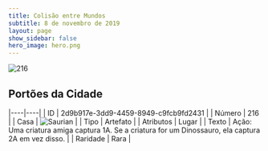 ```yaml
---
title: Colisão entre Mundos
subtitle: 8 de novembro de 2019
layout: page
show_sidebar: false
hero_image: hero.png
---
```


![216](https://cdn.keyforgegame.com/media/card_front/pt/452_216_82WX2FJW5CM9_pt.png)

## Portões da Cidade

|----|----|
| ID | 2d9b917e-3dd9-4459-8949-c9fcb9fd2431 |
| Número | 216 |
| Casa | ![Saurian](https://archonarcana.com/images/thumb/9/9e/Saurian_P.png/22px-Saurian_P.png "Sauro") |
| Tipo | Artefato |
| Atributos | Lugar |
| Texto | Ação: Uma criatura amiga captura 1A. Se a criatura for um Dinossauro, ela captura 2A em vez disso. |
| Raridade | Rara |
